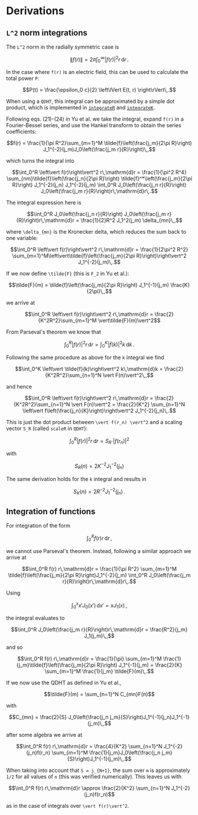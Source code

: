 # Derivations
## ``L^2`` norm integrations
The ``L^2`` norm in the radially symmetric case is
```math
\left\lVert f(r) \right\rVert = 2\pi \int_0^\infty \left\vert f(r)\right\vert^2 r\,\mathrm{d}r\,.
```
In the case where ``f(r)`` is an electric field, this can be used to calculate the total power ``P``:
```math
P(t) = \frac{\epsilon_0 c}{2} \left\lVert E(t, r) \right\rVert\,.
```
When using a `QDHT`, this integral can be approximated by a simple dot product, which is implemented in [`integrateR`](@ref) and [`integrateK`](@ref).

Following eqs. (21)-(24) in Yu et al. we take the integral, expand ``f(r)`` in a Fourier-Bessel series, and use the Hankel transform to obtain the series coefficients:
```math
f(r) = \frac{1}{\pi R^2}\sum_{m=1}^M \tilde{f}\left(\frac{j_m}{2\pi R}\right) J_1^{-2}(j_m)J_0\left(\frac{j_m r}{R}\right)\,,
```
which turns the integral into
```math
\int_0^R \left\vert f(r)\right\vert^2 r\,\mathrm{d}r = \frac{1}{\pi^2 R^4} \sum_{nm}\tilde{f}\left(\frac{j_n}{2\pi R}\right) \tilde{f}^*\left(\frac{j_m}{2\pi R}\right) J_1^{-2}(j_n) J_1^{-2}(j_m) \int_0^R J_0\left(\frac{j_n r}{R}\right) J_0\left(\frac{j_m r}{R}\right)r\,\mathrm{d}r\,.
```
The integral expression here is
```math
\int_0^R J_0\left(\frac{j_n r}{R}\right) J_0\left(\frac{j_m r}{R}\right)r\,\mathrm{d}r = \frac{1}{2}R^2 J_1^2(j_m) \delta_{mn}\,,
```
where ``\delta_{mn}`` is the Kronecker delta, which reduces the sum back to one variable:
```math
\int_0^R \left\vert f(r)\right\vert^2 r\,\mathrm{d}r = \frac{1}{2\pi^2 R^2} \sum_{m=1}^M\left\vert\tilde{f}\left(\frac{j_m}{2\pi R}\right)\right\vert^2 J_1^{-2}(j_m)\,.
```
If we now define ``\tilde{F}`` (this is ``F_2`` in Yu et al.):
```math
\tilde{F}(m) = \tilde{f}\left(\frac{j_m}{2\pi R}\right) J_1^{-1}(j_m) \frac{K}{2\pi}\,,
```
we arrive at
```math
\int_0^R \left\vert f(r)\right\vert^2 r\,\mathrm{d}r = \frac{2}{K^2R^2}\sum_{m=1}^M \vert\tilde{F}(m)\vert^2
```
From Parseval's theorem we know that
```math
\int_0^R \left\vert f(r)\right\vert^2 r\,\mathrm{d}r = \int_0^K \vert \tilde{f}(k)\vert^2 k\,\mathrm{d}k\,.
```
Following the same procedure as above for the ``k`` integral we find
```math
\int_0^K \left\vert \tilde{f}(k)\right\vert^2 k\,\mathrm{d}k = \frac{2}{K^2R^2}\sum_{n=1}^N \vert F(n)\vert^2\,,
```
and hence
```math
\int_0^R \left\vert f(r)\right\vert^2 r\,\mathrm{d}r = \frac{2}{K^2R^2}\sum_{n=1}^N \vert F(n)\vert^2 = \frac{2}{K^2} \sum_{n=1}^N \left\vert f\left(\frac{j_n}{K}\right)\right\vert^2 J_1^{-2}(j_n)\,.
```
This is just the dot product between ``\vert f(r_n) \vert^2`` and a scaling vector ``S_R`` (called `scaleR` in `QDHT`):
```math
\int_0^R \left\vert f(r)\right\vert^2 r\,\mathrm{d}r = S_R \cdot \vert f(r_n) \vert^2
```
with
```math
S_R(n) = 2K^{-2} J_1^{-2}(j_n)
```
The same derivation holds for the ``k`` integral and results in
```math
S_K(n) = 2R^{-2} J_1^{-2}(j_n)\,.
```

## Integration of functions
For integration of the form
```math
\int_0^R f(r) r\,\mathrm{d}r\,,
```
we cannot use Parseval's theorem. Instead, following a similar approach we arrive at
```math
\int_0^R f(r) r\,\mathrm{d}r = \frac{1}{\pi R^2} \sum_{m=1}^M \tilde{f}\left(\frac{j_m}{2\pi R}\right)J_1^{-2}(j_m) \int_0^R J_0\left(\frac{j_m r}{R}\right)r\,\mathrm{d}r\,.
```
Using
```math
\int_0^x x' J_0(x')\,\mathrm{d}x' = xJ_1(x)\,,
```
the integral evaluates to
```math
\int_0^R J_0\left(\frac{j_m r}{R}\right)r\,\mathrm{d}r = \frac{R^2}{j_m} J_1(j_m)\,,
```
and so
```math
\int_0^R f(r) r\,\mathrm{d}r = \frac{1}{\pi} \sum_{m=1}^M \frac{1}{j_m}\tilde{f}\left(\frac{j_m}{2\pi R}\right) J_1^{-1}(j_m) = \frac{2}{K} \sum_{m=1}^M \frac{1}{j_m} \tilde{F}(m)\,.
```
If we now use the QDHT as defined in Yu et al.,
```math
\tilde{F}(m) = \sum_{n=1}^N C_{mn}F(n)
```
with
```math
C_{mn} = \frac{2}{S} J_0\left(\frac{j_n j_m}{S}\right)J_1^{-1}(j_n)J_1^{-1}(j_m)\,,
```
after some algebra we arrive at
```math
\int_0^R f(r) r\,\mathrm{d}r = \frac{4}{K^2} \sum_{n=1}^N J_1^{-2}(j_n)f(r_n) \sum_{m=1}^M \frac{1}{j_m}J_0\left(\frac{j_n j_m}{S}\right)J_1^{-1}(j_m)\,.
```
When taking into account that ``S = j_{N+1}``, the sum over ``m`` is approximately ``1/2`` for all values of ``n`` (this was verified numerically). This leaves us with
```math
\int_0^R f(r) r\,\mathrm{d}r \approx \frac{2}{K^2} \sum_{n=1}^N J_1^{-2}(j_n)f(r_n)
```
as in the case of integrals over ``\vert f(r)\vert^2``.
